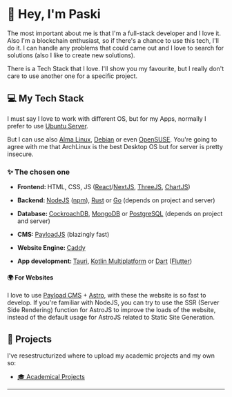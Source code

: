 
# <b>👋 Hey, I'm Paski</b>
The most important about me is that I'm a full-stack developer and I love it. Also I'm a blockchain enthusiast, so if there's a chance to use this tech, I'll do it. I can handle any problems that could came out and I love to search for solutions (also I like to create new solutions).

There is a Tech Stack that I love. I'll show you my favourite, but I really don't care to use another one for a specific project.

## <b>💻 My Tech Stack</b>
I must say I love to work with different OS, but for my Apps, normally I prefer to use [Ubuntu Server](https://ubuntu.com/server).

But I can use also [Alma Linux](https://almalinux.org/), [Debian](https://www.debian.org/) or even [OpenSUSE](https://www.opensuse.org/). You're going to agree with me that ArchLinux is the best Desktop OS but for server is pretty insecure.

### <b>✨ The chosen one</b>
- <b>Frontend: </b>HTML, CSS, JS ([React](https://react.dev/)/[NextJS](https://nextjs.org/), [ThreeJS](https://threejs.org/), [ChartJS](https://www.chartjs.org/))
- <b>Backend: </b>[NodeJS](https://nodejs.org/en) ([npm](https://www.npmjs.com/)), [Rust](https://www.rust-lang.org/) or [Go](https://go.dev/) (depends on project and server)
- <b>Database: </b>[CockroachDB](https://www.cockroachlabs.com/), [MongoDB](https://www.mongodb.com/) or [PostgreSQL](https://www.postgresql.org/) (depends on project and server)
- <b>CMS: </b> [PayloadJS](https://payloadcms.com/) (blazingly fast)
- <b>Website Engine: </b> [Caddy](https://caddyserver.com/)

- <b>App development: </b> [Tauri](https://v2.tauri.app/), [Kotlin Multiplatform](https://kotlinlang.org/) or [Dart](https://dart.dev/) ([Flutter](https://flutter.dev/))

#### <b>🌍 For Websites</b>
I love to use [Payload CMS](https://payloadcms.com/) + [Astro](https://astro.build/), with these the website is so fast to develop. If you're familiar with NodeJS, you can try to use the SSR (Server Side Rendering) function for AstroJS to improve the loads of the website, instead of the default usage for AstroJS related to Static Site Generation.

## <b>📁 Projects</b>
I've resestructurized where to upload my academic projects and my own so:
- [🎓 Academical Projects](https://github.com/PaskiOnSalesians)

---
